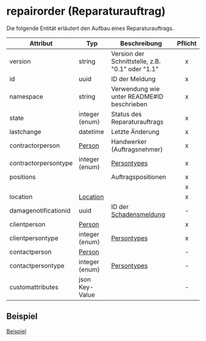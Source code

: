 # repairorder (Reparaturauftrag)

Die folgende Entität erläutert den Aufbau eines Reparaturauftrags.

| Attribut             | Typ                               | Beschreibung                                     | Pflicht |
| -------------------- | --------------------------------- | ------------------------------------------------ | :-----: |
| version              | string                            | Version der Schnittstelle, z.B. "0.1" oder "1.1" |    x    |
| id                   | uuid                              | ID der Meldung                                   |    x    |
| namespace            | string                            | Verwendung wie unter README#ID beschrieben       |    x    |
| state                | integer (enum)                    | Status des Reparaturauftrags                     |    x    |
| lastchange           | datetime                          | Letzte Änderung                                  |    x    |
| contractorperson     | [Person](/entities/person.md)     | Handwerker (Auftragsnehmer)                      |    x    |
| contractorpersontype | integer (enum)                    | [Persontypes](/types/persontypes.md)             |    x    |
| positions            |                                   | Auftragspositionen                               |    x    |
|                      |                                   |                                                  |    x    |
| location             | [Location](/entities/location.md) |                                                  |    x    |
| damagenotificationid | uuid                              | ID der [Schadensmeldung](damagenotification.md)  |    -    |
| clientperson         | [Person](/entities/person.md)     |                                                  |    x    |
| clientpersontype     | integer (enum)                    | [Persontypes](/types/persontypes.md)             |    x    |
| contactperson        | [Person](/entities/person.md)     |                                                  |    -    |
| contactpersontype    | integer (enum)                    | [Persontypes](/types/persontypes.md)             |    -    |
| customattributes     | json Key-Value                    |                                                  |    -    |

## Beispiel

[Beispiel](repairorder-example.md)
